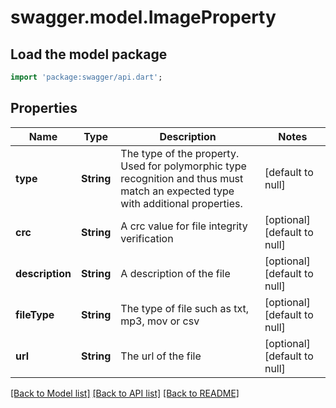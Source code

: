 # swagger.model.ImageProperty

## Load the model package
```dart
import 'package:swagger/api.dart';
```

## Properties
Name | Type | Description | Notes
------------ | ------------- | ------------- | -------------
**type** | **String** | The type of the property. Used for polymorphic type recognition and thus must match an expected type with additional properties. | [default to null]
**crc** | **String** | A crc value for file integrity verification | [optional] [default to null]
**description** | **String** | A description of the file | [optional] [default to null]
**fileType** | **String** | The type of file such as txt, mp3, mov or csv | [optional] [default to null]
**url** | **String** | The url of the file | [optional] [default to null]

[[Back to Model list]](../README.md#documentation-for-models) [[Back to API list]](../README.md#documentation-for-api-endpoints) [[Back to README]](../README.md)



